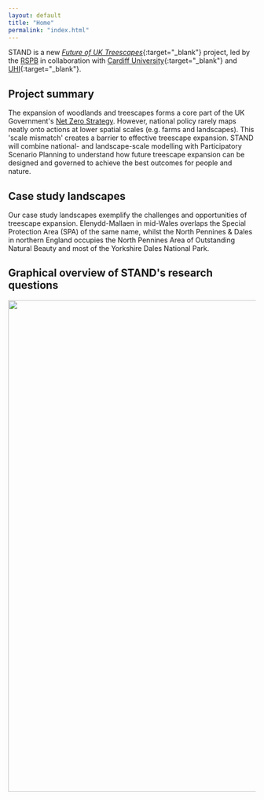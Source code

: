```yaml
---
layout: default
title: "Home"
permalink: "index.html"
---
```

<link href="https://fonts.googleapis.com/css2?family=Montserrat&display=swap" rel="stylesheet"> 

STAND is a new [*Future of UK Treescapes*](https://www.uktreescapes.org/){:target="_blank"} project, led by the [RSPB](https://www.rspb.org.uk/our-work/conservation/centre-for-conservation-science/) in collaboration with [Cardiff University](https://www.cardiff.ac.uk/social-sciences){:target="_blank"} and [UHI](https://www.inverness.uhi.ac.uk/research/forestry-and-conservation-group/){:target="_blank"}.

## Project summary 
The expansion of woodlands and treescapes forms a core part of the UK Government's [Net Zero Strategy](https://www.gov.uk/government/publications/net-zero-strategy). However, national policy rarely maps neatly onto actions at lower spatial scales (e.g. farms and landscapes). This 'scale mismatch' creates a barrier to effective treescape expansion. STAND will combine national- and landscape-scale modelling with Participatory Scenario Planning to understand how future treescape expansion can be designed and governed to achieve the best outcomes for people and nature.

## Case study landscapes
Our case study landscapes exemplify the challenges and opportunities of treescape expansion. Elenydd-Mallaen in mid-Wales overlaps the Special Protection Area (SPA) of the same name, whilst the North Pennines & Dales in northern England occupies the North Pennines Area of Outstanding Natural Beauty and most of the Yorkshire Dales National Park.

## Graphical overview of STAND's research questions
<img src="/stand/assets/img/STAND-diagram.png" width=1000>
